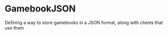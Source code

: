 # GamebookJSON
Defining a way to store gamebooks in a JSON format, along with clients that use them

